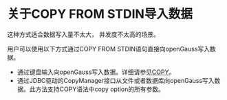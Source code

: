 # 关于COPY FROM STDIN导入数据<a name="ZH-CN_TOPIC_0242370282"></a>

这种方式适合数据写入量不太大， 并发度不太高的场景。

用户可以使用以下方式通过COPY FROM STDIN语句直接向openGauss写入数据。

-   通过键盘输入向openGauss写入数据。详细请参见[COPY](COPY.md)。
-   通过JDBC驱动的CopyManager接口从文件或者数据库向openGauss写入数据。此方法支持COPY语法中copy option的所有参数。


